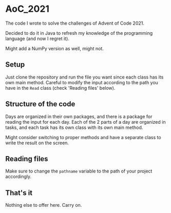 # AoC_2021
The code I wrote to solve the challenges of Advent of Code 2021.

Decided to do it in Java to refresh my knowledge of the programming language (and now I regret it).

Might add a NumPy version as well, might not.

## Setup

Just clone the repository and run the file you want since each class has its own main method. Careful to modify the input according to the path you have in the ```Read``` class (check 'Reading files' below).

## Structure of the code

Days are organized in their own packages, and there is a package for reading the input for each day. 
Each of the 2 parts of a day are organized in tasks, and each task has its own class with its own main method.

Might consider switching to proper methods and have a separate class to write the result on the screen.

## Reading files
Make sure to change the ```pathname``` variable to the path of your project accordingly.

## That's it
Nothing else to offer here. Carry on.
